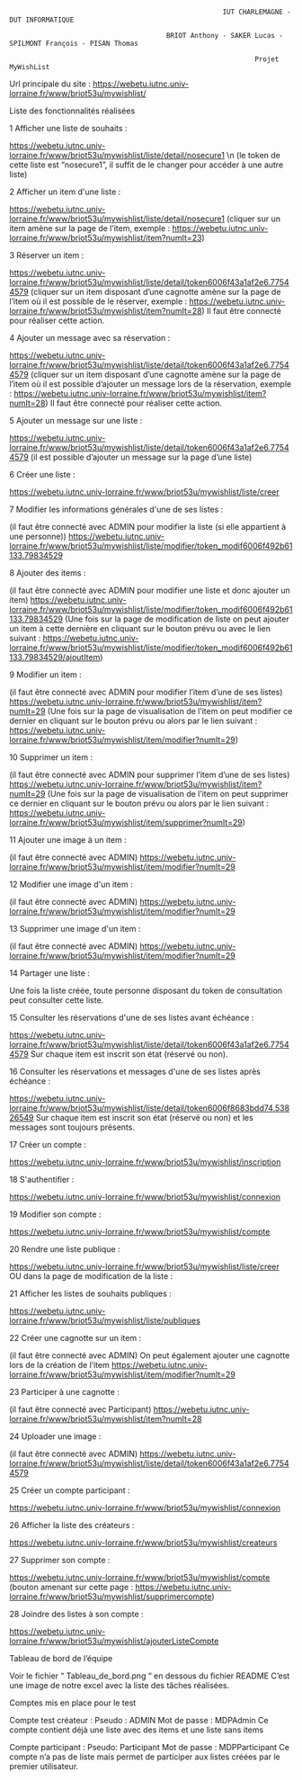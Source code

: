 
                                                         IUT CHARLEMAGNE - DUT INFORMATIQUE

                                           BRIOT Anthony - SAKER Lucas - SPILMONT François - PISAN Thomas
 
                                                                 Projet MyWishList
 
Url principale du site : https://webetu.iutnc.univ-lorraine.fr/www/briot53u/mywishlist/ 


Liste des fonctionnalités réalisées
 
1 Afficher une liste de souhaits :

https://webetu.iutnc.univ-lorraine.fr/www/briot53u/mywishlist/liste/detail/nosecure1 \n
(le token de cette liste est “nosecure1”, il suffit de le changer pour accéder à une autre liste)

2 Afficher un item d'une liste :

https://webetu.iutnc.univ-lorraine.fr/www/briot53u/mywishlist/liste/detail/nosecure1
(cliquer sur un item amène sur la page de l’item, exemple : 
https://webetu.iutnc.univ-lorraine.fr/www/briot53u/mywishlist/item?numIt=23)

3 Réserver un item :

https://webetu.iutnc.univ-lorraine.fr/www/briot53u/mywishlist/liste/detail/token6006f43a1af2e6.77544579 
(cliquer sur un item disposant d’une cagnotte amène sur la page de l’item où il est possible de le réserver, exemple : 
https://webetu.iutnc.univ-lorraine.fr/www/briot53u/mywishlist/item?numIt=28)
Il faut être connecté pour réaliser cette action.

4 Ajouter un message avec sa réservation :

https://webetu.iutnc.univ-lorraine.fr/www/briot53u/mywishlist/liste/detail/token6006f43a1af2e6.77544579 
(cliquer sur un item disposant d’une cagnotte amène sur la page de l’item où il est possible d’ajouter un message lors de la réservation, exemple :
https://webetu.iutnc.univ-lorraine.fr/www/briot53u/mywishlist/item?numIt=28)
Il faut être connecté pour réaliser cette action.

5 Ajouter un message sur une liste :

https://webetu.iutnc.univ-lorraine.fr/www/briot53u/mywishlist/liste/detail/token6006f43a1af2e6.77544579 
(il est possible d’ajouter un message sur la page d’une liste)

6 Créer une liste :

https://webetu.iutnc.univ-lorraine.fr/www/briot53u/mywishlist/liste/creer 

7 Modifier les informations générales d'une de ses listes :

(il faut être connecté avec ADMIN pour modifier la liste (si elle appartient à une personne))
https://webetu.iutnc.univ-lorraine.fr/www/briot53u/mywishlist/liste/modifier/token_modif6006f492b61133.79834529

8 Ajouter des items :

(il faut être connecté avec ADMIN pour modifier une liste et donc ajouter un item)
https://webetu.iutnc.univ-lorraine.fr/www/briot53u/mywishlist/liste/modifier/token_modif6006f492b61133.79834529
(Une fois sur la page de modification de liste on peut ajouter un item à cette dernière en cliquant sur le bouton prévu ou avec le lien suivant : 
https://webetu.iutnc.univ-lorraine.fr/www/briot53u/mywishlist/liste/modifier/token_modif6006f492b61133.79834529/ajoutItem)

9 Modifier un item :

(il faut être connecté avec ADMIN pour modifier l’item d’une de ses listes)
https://webetu.iutnc.univ-lorraine.fr/www/briot53u/mywishlist/item?numIt=29
(Une fois sur la page de visualisation de l’item on peut modifier ce dernier en cliquant sur le bouton prévu ou alors par le lien suivant : 
https://webetu.iutnc.univ-lorraine.fr/www/briot53u/mywishlist/item/modifier?numIt=29)

10 Supprimer un item :

(il faut être connecté avec ADMIN pour supprimer l’item d’une de ses listes)
https://webetu.iutnc.univ-lorraine.fr/www/briot53u/mywishlist/item?numIt=29
(Une fois sur la page de visualisation de l’item on peut supprimer ce dernier en cliquant sur le bouton prévu ou alors par le lien suivant : 
https://webetu.iutnc.univ-lorraine.fr/www/briot53u/mywishlist/item/supprimer?numIt=29)

11 Ajouter une image à un item :

(il faut être connecté avec ADMIN)
 https://webetu.iutnc.univ-lorraine.fr/www/briot53u/mywishlist/item/modifier?numIt=29

12 Modifier une image d'un item :

(il faut être connecté avec ADMIN)
https://webetu.iutnc.univ-lorraine.fr/www/briot53u/mywishlist/item/modifier?numIt=29 

13 Supprimer une image d'un item :

(il faut être connecté avec ADMIN)
https://webetu.iutnc.univ-lorraine.fr/www/briot53u/mywishlist/item/modifier?numIt=29 

14 Partager une liste :

Une fois la liste créée, toute personne disposant du token de consultation peut consulter cette liste.

15 Consulter les réservations d'une de ses listes avant échéance :

https://webetu.iutnc.univ-lorraine.fr/www/briot53u/mywishlist/liste/detail/token6006f43a1af2e6.77544579
Sur chaque item est inscrit son état (réservé ou non).

16 Consulter les réservations et messages d'une de ses listes après échéance :

https://webetu.iutnc.univ-lorraine.fr/www/briot53u/mywishlist/liste/detail/token6006f8683bdd74.53826549 
Sur chaque item est inscrit son état (réservé ou non) et les messages sont toujours présents.

17 Créer un compte :

https://webetu.iutnc.univ-lorraine.fr/www/briot53u/mywishlist/inscription 

18 S'authentifier :

https://webetu.iutnc.univ-lorraine.fr/www/briot53u/mywishlist/connexion 

19 Modifier son compte :

https://webetu.iutnc.univ-lorraine.fr/www/briot53u/mywishlist/compte

20 Rendre une liste publique :

https://webetu.iutnc.univ-lorraine.fr/www/briot53u/mywishlist/liste/creer
OU dans la page de modification de la liste :

21 Afficher les listes de souhaits publiques :

https://webetu.iutnc.univ-lorraine.fr/www/briot53u/mywishlist/liste/publiques 

22 Créer une cagnotte sur un item :

(il faut être connecté avec ADMIN)
On peut également ajouter une cagnotte lors de la création de l’item
https://webetu.iutnc.univ-lorraine.fr/www/briot53u/mywishlist/item/modifier?numIt=29 

23 Participer à une cagnotte :

(il faut être connecté avec Participant)
https://webetu.iutnc.univ-lorraine.fr/www/briot53u/mywishlist/item?numIt=28 

24 Uploader une image :

(il faut être connecté avec ADMIN)
https://webetu.iutnc.univ-lorraine.fr/www/briot53u/mywishlist/liste/detail/token6006f43a1af2e6.77544579 

25 Créer un compte participant :

https://webetu.iutnc.univ-lorraine.fr/www/briot53u/mywishlist/connexion 

26 Afficher la liste des créateurs :

https://webetu.iutnc.univ-lorraine.fr/www/briot53u/mywishlist/createurs 

27 Supprimer son compte :

https://webetu.iutnc.univ-lorraine.fr/www/briot53u/mywishlist/compte
(bouton amenant sur cette page : https://webetu.iutnc.univ-lorraine.fr/www/briot53u/mywishlist/supprimercompte)

28 Joindre des listes à son compte :

https://webetu.iutnc.univ-lorraine.fr/www/briot53u/mywishlist/ajouterListeCompte
 
Tableau de bord de l’équipe
 
Voir le fichier “ Tableau_de_bord.png “ en dessous du fichier README
C’est une image de notre excel avec la liste des tâches réalisées.

Comptes mis en place pour le test
 
Compte test créateur :
Pseudo : ADMIN
Mot de passe : MDPAdmin 
Ce compte contient déjà une liste avec des items et une liste sans items

Compte participant :
Pseudo: Participant
Mot de passe : MDPParticipant
Ce compte n’a pas de liste mais permet de participer aux listes créées par le premier utilisateur.



